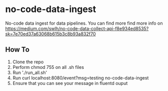 # no-code-data-ingest
No-code data ingest for data pipelines.
You can find more find more info on https://medium.com/swlh/no-code-data-collect-api-f8e934ed8535?sk=7e70ed37a63068b615b3c8b93a832f70

## How To
1. Clone the repo
2. Perform chmod 755 on all .sh files
3. Run './run_all.sh'
4. Run curl localhost:8080/event?msg=testing no-code-data-ingest
5. Ensure that you can see your message in fluentd ouput
